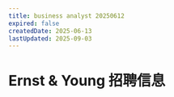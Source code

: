 ```yaml
---
title: business analyst 20250612
expired: false
createdDate: 2025-06-13
lastUpdated: 2025-09-03
---
```


# Ernst & Young 招聘信息

<JobPostingTable job-posting-json-path="ernst-young/data/business-analyst-20250612.json"/>
